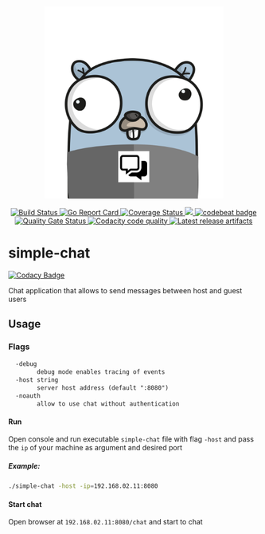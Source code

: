 <p align="center"> <img src="docs/assets/projectavatar.png" width="360"></p> 
<p align="center"> <a href="https://travis-ci.org/oleg-balunenko/simple-chat"> 
        <img src="https://travis-ci.org/oleg-balunenko/simple-chat.svg?branch=master" alt="Build Status"></img>
    </a>
    <a href="https://goreportcard.com/report/github.com/oleg-balunenko/simple-chat">
        <img src="https://goreportcard.com/badge/github.com/oleg-balunenko/simple-chat" alt="Go Report Card"></img>
    </a>
    <a href='https://coveralls.io/github/oleg-balunenko/simple-chat?branch=master'>
        <img src='https://coveralls.io/repos/github/oleg-balunenko/simple-chat/badge.svg?branch=master' alt='Coverage Status' />
     </a>
    <a href="https://codecov.io/gh/oleg-balunenko/simple-chat">
      <img src="https://codecov.io/gh/oleg-balunenko/simple-chat/branch/master/graph/badge.svg" />
    </a>
    <a href="https://codebeat.co/projects/github-com-oleg-balunenko-simple-chat-master">
        <img alt="codebeat badge" src="https://codebeat.co/badges/2413b790-8465-42a2-aace-3e7a51750556" />
    </a>
    <a href="https://sonarcloud.io/dashboard?id=simple-chat">
        <img src="https://sonarcloud.io/api/project_badges/measure?project=simple-chat&metric=alert_status" alt="Quality Gate Status"></img>
    </a>
    <a href="https://app.codacy.com/app/oleg.balunenko/simple-chat?utm_source=github.com&utm_medium=referral&utm_content=oleg-balunenko/simple-chat&utm_campaign=Badge_Grade_Dashboard">
        <img src="https://api.codacy.com/project/badge/Grade/af78d928544e4f2b97e992dbed309b07" alt="Codacity code quality" />
    </a>
    <a href="https://github.com/oleg-balunenko/simple-chat/releases/latest">
        <img src="https://img.shields.io/badge/artifacts-download-blue.svg" alt ="Latest release artifacts"></img>
    </a>
</p>

# simple-chat

[![Codacy Badge](https://api.codacy.com/project/badge/Grade/af78d928544e4f2b97e992dbed309b07)](https://app.codacy.com/app/oleg.balunenko/simple-chat?utm_source=github.com&utm_medium=referral&utm_content=oleg-balunenko/simple-chat&utm_campaign=Badge_Grade_Dashboard)



Chat application that allows to send messages between host and guest users

## Usage

### Flags

```text
  -debug
    	debug mode enables tracing of events
  -host string
    	server host address (default ":8080")
  -noauth
    	allow to use chat without authentication

```

#### Run

Open console and run executable `simple-chat` file with flag `-host` and pass the `ip` of your machine as argument and
desired port

##### Example:

```bash
./simple-chat -host -ip=192.168.02.11:8080
```

#### Start chat

Open browser at ```192.168.02.11:8080/chat```  and start to chat
